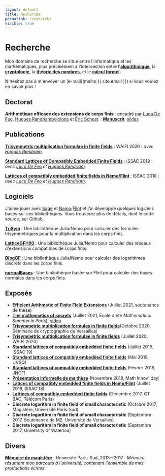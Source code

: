 ```yaml
---
layout: default
title: Recherche
permalink: /research/
visible: true
---
```

# Recherche

Mon domaine de recherche se situe entre l'informatique et les mathématiques,
plus précisément à l'intersection entre
l'[**algorithmique**](https://fr.wikipedia.org/wiki/Algorithmique), la
[**cryptologie**](https://fr.wikipedia.org/wiki/Cryptologie), la 
[**théorie des nombres**](https://fr.wikipedia.org/wiki/Th%C3%A9orie_des_nombres
), et le [**calcul formel**](https://fr.wikipedia.org/wiki/Calcul_formel).

N'hésitez pas à m'envoyer un [e-mail](mailto:{{ site.email }}) si vous
voulez en savoir plus !

## Doctorat

**Arithmétique efficace des extensions de corps finis**
: encadré par [Luca De Feo](http://defeo.lu/),
[Hugues Randriambololona](http://perso.telecom-paristech.fr/~randriam/)
et [Éric Schost](https://cs.uwaterloo.ca/~eschost/).
: [**Manuscrit**](thesis-off.pdf), [slides](talk-defense.pdf)


## Publications

**[Trisymmetric multiplication formulae in finite fields](tri-sym.pdf)**
: WAIFI 2020
: *avec [Hugues Randriam](http://perso.telecom-paristech.fr/~randriam/).*

**[Standard Lattices of Compatibly Embedded Finite Fields](https://hal.archives-ouvertes.fr/hal-02136976)**
: ISSAC 2019
: *avec [Luca De Feo](http://defeo.lu/) et [Hugues Randriam](http://perso.telecom-paristech.fr/~randriam/).*

**[Lattices of compatibly embedded finite fields in Nemo/Flint](software-abstract.pdf)**
: ISSAC 2018
: *avec [Luca De Feo](http://defeo.lu/) et [Hugues Randriam](http://perso.telecom-paristech.fr/~randriam/).*


## Logiciels

J'aime jouer avec [Sage](http://www.sagemath.org/) et
[Nemo](http://nemocas.org/)/[Flint](http://flintlib.org/) et j'ai développé
quelques logiciels basés sur ces bibliothèques. Vous trouverez plus de
détails, dont le code source, sur [Github](https://github.com/erou?tab=repositories).

[**TriSym**](https://github.com/erou/TriSym.jl)
: Une bibliothèque Julia/Nemo pour calculer des formules 
trisymmétriques pour la multiplication dans les corps finis.

[**LatticeGFH90**](https://github.com/erou/LatticeGFH90.jl)
: Une bibliothèque Julia/Nemo pour calculer des réseaux d'extensions compatibles
de corps finis.

[**DlogGF**](https://github.com/erou/DlogGF.jl)
: Une bibliothèque Julia/Nemo pour calculer des logarithmes discrets dans les
corps finis.

[**normalBases**](https://github.com/erou/normalBases)
: Une bibliothèque basée sur Flint pour calculer des bases normales dans les
corps finis.

## Exposés

* [**Efficient Arithmetic of Finite Field Extensions**](talk-defense.pdf)
  (Juillet 2021, soutenance de thèse)
* [**The mathematics of secrets**](talk-msp.pdf)
  (Juillet 2021, École d'été *Mathematical Summer in Paris*),
[video](https://www.youtube.com/watch?v=QIjFARp9F20&list=PLbq-TeAWSXhNyKYPFb-oNZ4O9o6srYZzG&index=11)
* [**Trisymmetric multiplication formulas in finite
  fields**](talk-crypto.pdf)(Octobre 2020, Séminaire de cryptographie de
Versailles)
* [**Trisymmetric multiplication formulae in finite fields**](talk-waifi.pdf)
  (Juillet 2020, WAIFI 2020)
* [**Standard lattices of compatibly embedded finite
  fields**](talk-issac2019.pdf)
  (Juillet 2019, ISSAC'19)
* [**Standard lattices of compatibly embedded finite fields**](talk-uvsq.pdf)
  (Mai 2019, UVSQ)
* [**Standard lattices of compatibly embedded finite fields**](talk-jncf.pdf)
  (Février 2019, JNCF)
* [**Présentation informelle de ma thèse**](talk-dim.pdf) (Novembre 2018, Math Innov' day)
* [**Latices of compatibly embedded finite fields in Nemo/Flint**](https://mybinder.org/v2/gh/erou/Nemo-embeddings-demo/master?filepath=demo.ipynb) (Juillet 2018, ISSAC'18)
* [**Lattices of compatibly embedded finite fields**](talk-gtbac.pdf) (Decembre 2017, GT BAC,
  Télécom Paris)
* **Discrete logarithm in finite field of small characteristic** (Octobre
  2017, Magistère, Université Paris-Sud)
* **Discrete logarithm in finite field of small characteristic** (Septembre
  2017, Soutenance de M2, Université de Versailles)
* **Discrete logarithm in finite field of small characteristic** (Septembre
  2017, University of Waterloo)

## Divers

**[Mémoire de magistère](memoire-mag.pdf)**
: Université Paris-Sud, 2013--2017
: *Mémoire résumant mon parcours à l'université, contenant
l'ensemble de mes productions écrites.*
